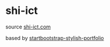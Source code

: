 # shi-ict

source [shi-ict.com](http://shi-ict.com)

based by [startbootstrap-stylish-portfolio](https://github.com/BlackrockDigital/startbootstrap-stylish-portfolio)
